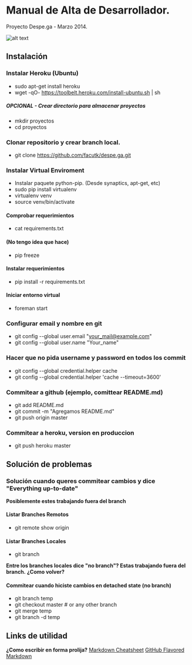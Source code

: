 # Manual de Alta de Desarrollador.
Proyecto Despe.ga - Marzo 2014.

![alt text](http://www.despe.ga/static/logo.png)

## Instalación

### Instalar Heroku (Ubuntu)
* sudo apt-get install heroku
* wget -qO- https://toolbelt.heroku.com/install-ubuntu.sh | sh

##### OPCIONAL - Crear directorio para almacenar proyectos
* mkdir proyectos
* cd proyectos

### Clonar repositorio y crear branch local.
* git clone https://github.com/facutk/despe.ga.git

### Instalar Virtual Enviroment
* Instalar paquete python-pip. (Desde synaptics, apt-get, etc)
* sudo pip install virtualenv
* virtualenv venv
* source venv/bin/activate

#### Comprobar requerimientos
* cat requirements.txt

#### (No tengo idea que hace)
* pip freeze

#### Instalar requerimientos
* pip install -r requirements.txt

#### Iniciar entorno virtual
* foreman start

### Configurar email y nombre en git
* git config --global user.email "your_mail@example.com"
* git config --global user.name "Your_name"

### Hacer que no pida username y password en todos los commit
* git config --global credential.helper cache
* git config --global credential.helper 'cache --timeout=3600'

### Commitear a github (ejemplo, comittear README.md)
* git add README.md
* git commit -m "Agregamos README.md"
* git push origin master

### Commitear a heroku, version en produccion
* git push heroku master

## Solución de problemas

### Solución cuando queres commitear cambios y dice "Everything up-to-date"
**Posiblemente estes trabajando fuera del branch**

#### Listar Branches Remotos
* git remote show origin

#### Listar Branches Locales
* git branch

**Entre los branches locales dice "no branch"? Estas trabajando fuera del branch.**
**¿Como volver?**

#### Commitear cuando hiciste cambios en detached state (no branch)
* git branch temp
* git checkout master # or any other branch
* git merge temp
* git branch -d temp

## Links de utilidad
**¿Como escribir en forma prolija?**
[Markdown Cheatsheet](https://github.com/adam-p/markdown-here/wiki/Markdown-Cheatsheet)
[GitHub Flavored Markdown](https://help.github.com/articles/github-flavored-markdown)
